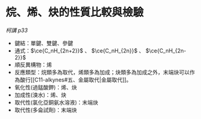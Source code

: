 # 烷、烯、炔的性質比較與檢驗
*柯講 p33*
- 鍵結：單鍵、雙鍵、參鍵
- 通式：$\ce{C_nH_{2n+2}}$ 、 $\ce{C_nH_{2n}}$ 、 $\ce{C_nH_{2n-2}}$
- 順反異構物：烯
- 反應類型：烷類多為取代，烯類多為加成；炔類多為加成之外，末端炔可以作為酸行[[C11-alkynes#五、金屬取代|金屬取代]]。
- 氧化性(過錳酸鉀)：烯、炔
- 加成性(溴水)：烯、炔
- 取代性(氯化亞銅氨水溶液)：末端炔
- 取代性(多侖試劑)：末端炔